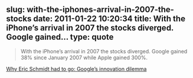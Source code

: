 slug: with-the-iphones-arrival-in-2007-the-stocks
date: 2011-01-22 10:20:34
title: With the iPhone’s arrival in 2007 the stocks diverged. Google gained...
type: quote
---

> With the iPhone’s arrival in 2007 the stocks diverged. Google gained 38% since January 2007 while Apple gained 300%.

[Why Eric Schmidt had to go: Google’s innovation dilemma](http://www.asymco.com/2011/01/21/why-eric-schmidt-had-to-go/)
